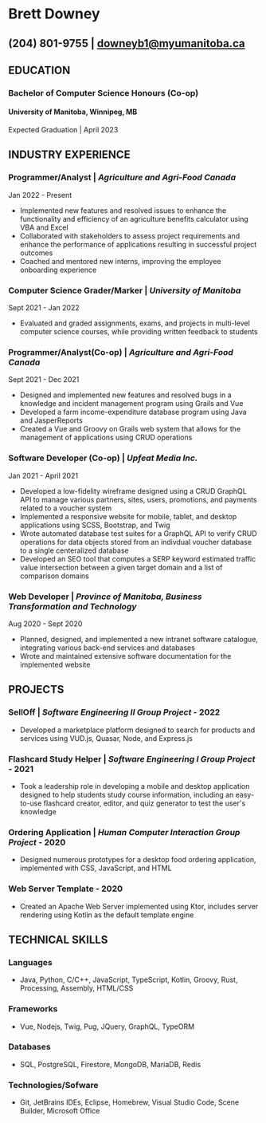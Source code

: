 # Brett Downey
(204) 801-9755 | downeyb1@myumanitoba.ca
---

## **EDUCATION**
### **Bachelor of Computer Science Honours (Co-op)**
#### University of Manitoba, Winnipeg, MB
Expected Graduation | April 2023

## **INDUSTRY EXPERIENCE**
### **Programmer/Analyst** | *Agriculture and Agri-Food Canada*
Jan 2022 - Present
- Implemented new features and resolved issues to enhance the functionality and efficiency of an agriculture benefits calculator using VBA and Excel
- Collaborated with stakeholders to assess project requirements and enhance the performance of applications resulting in successful project outcomes
- Coached and mentored new interns, improving the employee onboarding experience

### **Computer Science Grader/Marker** | *University of Manitoba*
Sept 2021 - Jan 2022
-  Evaluated and graded assignments, exams, and projects in multi-level computer science courses, while providing written feedback to students

### **Programmer/Analyst(Co-op)** | *Agriculture and Agri-Food Canada*
Sept 2021 - Dec 2021
-  Designed and implemented new features and resolved bugs in a knowledge and incident management program using Grails and Vue
-  Developed a farm income-expenditure database program using Java and JasperReports
-  Created a Vue and Groovy on Grails web system that allows for the management of applications using CRUD operations

### **Software Developer (Co-op)** | *Upfeat Media Inc.*
Jan 2021 - April 2021
-  Developed a low-fidelity wireframe designed using a CRUD GraphQL API to manage various partners, sites, users, promotions, and payments related to a voucher system
-  Implemented a responsive website for mobile, tablet, and desktop applications using SCSS, Bootstrap, and Twig
-  Wrote automated database test suites for a GraphQL API to verify CRUD operations for data objects stored from an indivdual voucher database to a single centeralized database
-  Developed an SEO tool that computes a SERP keyword estimated traffic value intersection between a given target domain and a list of comparison domains

### **Web Developer** | *Province of Manitoba, Business Transformation and Technology*
Aug 2020 - Sept 2020
-  Planned, designed, and implemented a new intranet software catalogue, integrating various back-end services and databases 
-  Wrote and maintained extensive software documentation for the implemented website

## **PROJECTS**

### **SellOff** | *Software Engineering II Group Project* - 2022
-  Developed a marketplace platform designed to search for products and services using VUD.js, Quasar, Node, and Express.js

### **Flashcard Study Helper** | *Software Engineering I Group Project* - 2021
-  Took a leadership role in developing a mobile and desktop application designed to help students study course information, including an easy-to-use flashcard creator, editor, and quiz generator to test the user's knowledge

### **Ordering Application** | *Human Computer Interaction Group Project* - 2020
-  Designed numerous prototypes for a desktop food ordering application, implemented with CSS, JavaScript, and HTML

### **Web Server Template** -  2020
-  Created an Apache Web Server implemented using Ktor, includes server rendering using Kotlin as the default template engine

## **TECHNICAL SKILLS**

### **Languages**
- Java, Python, C/C++, JavaScript, TypeScript, Kotlin, Groovy, Rust, Processing, Assembly, HTML/CSS

### **Frameworks**
-  Vue, Nodejs, Twig, Pug, JQuery, GraphQL, TypeORM

### **Databases**
- SQL, PostgreSQL, Firestore, MongoDB, MariaDB, Redis

### **Technologies/Sofware**
- Git, JetBrains IDEs, Eclipse, Homebrew, Visual Studio Code, Scene Builder, Microsoft Office
